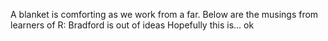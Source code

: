A blanket is comforting as we work from a far.
Below are the musings from learners of R:
Bradford is out of ideas
Hopefully this is... ok
